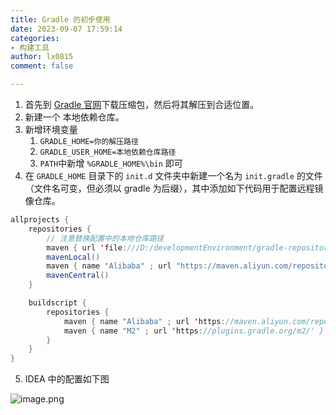 ```yaml
---
title: Gradle 的初步使用
date: 2023-09-07 17:59:14
categories:
- 构建工具
author: lx0815
comment: false

---
```


1. 首先到 [Gradle 官网](https://gradle.org/)下载压缩包，然后将其解压到合适位置。
2. 新建一个 本地依赖仓库。
3. 新增环境变量
   1. `GRADLE_HOME=你的解压路径`
   2. `GRADLE_USER_HOME=本地依赖仓库路径`
   3. `PATH`中新增 `%GRADLE_HOME%\bin` 即可
4. 在 `GRADLE_HOME` 目录下的 `init.d` 文件夹中新建一个名为 `init.gradle` 的文件（文件名可变，但必须以 gradle 为后缀），其中添加如下代码用于配置远程镜像仓库。
```java
allprojects {
    repositories {
        // 注意替换配置中的本地仓库路径
        maven { url 'file:///D:/developmentEnvironment/gradle-repository'}
        mavenLocal()
        maven { name "Alibaba" ; url "https://maven.aliyun.com/repository/public" }
        mavenCentral()
    }

    buildscript { 
        repositories { 
            maven { name "Alibaba" ; url 'https://maven.aliyun.com/repository/public' }
            maven { name "M2" ; url 'https://plugins.gradle.org/m2/' }
        }
    }
}
```

5. IDEA 中的配置如下图

![image.png](https://cdn.jsdelivr.net/gh/zrgzs/images@main/images/20230907220543.jpg)
